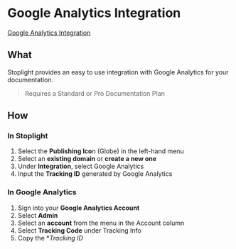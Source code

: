 # Google Analytics Integration 

[Google Analytics Integration]()

## What 
Stoplight provides an easy to use integration with Google Analytics for your documentation.  

> Requires a Standard or Pro Documentation Plan 

## How 

### In Stoplight
1. Select the **Publishing Ico**n (Globe) in the left-hand menu 
2. Select an **existing domain** or **create a new one** 
3. Under **Integration**, select Google Analytics 
4. Input the **Tracking ID** generated by Google Analytics 

### In Google Analytics 
1. Sign into your **Google Analytics Account** 
2. Select **Admin** 
3. Select an **account** from the menu in the Account column
4. Select **Tracking Code** under Tracking Info
5. Copy the **Tracking ID* 
